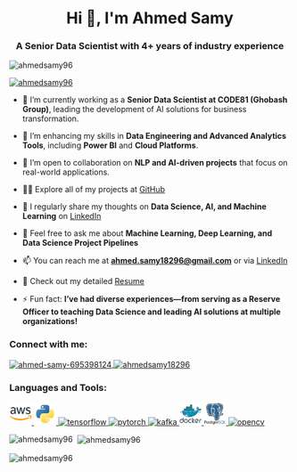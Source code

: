 <h1 align="center">Hi 👋, I'm Ahmed Samy</h1>
<h3 align="center">A Senior Data Scientist with 4+ years of industry experience</h3>

<p align="left"> 
  <img src="https://komarev.com/ghpvc/?username=ahmedsamy96&label=Profile%20views&color=0e75b6&style=flat" alt="ahmedsamy96" /> 
</p>

<p align="left"> 
  <a href="https://github.com/ryo-ma/github-profile-trophy">
    <img src="https://github-profile-trophy.vercel.app/?username=ahmedsamy96" alt="ahmedsamy96" />
  </a> 
</p>

- 🔭 I’m currently working as a **Senior Data Scientist at CODE81 (Ghobash Group)**, leading the development of AI solutions for business transformation.

- 🌱 I’m enhancing my skills in **Data Engineering and Advanced Analytics Tools**, including **Power BI** and **Cloud Platforms**.

- 👯 I’m open to collaboration on **NLP and AI-driven projects** that focus on real-world applications.

- 👨‍💻 Explore all of my projects at [GitHub](https://github.com/Ahmedsamy96?tab=repositories)

- 📝 I regularly share my thoughts on **Data Science, AI, and Machine Learning** on [LinkedIn](https://www.linkedin.com/in/ahmed-samy-695398124/)

- 💬 Feel free to ask me about **Machine Learning, Deep Learning, and Data Science Project Pipelines**

- 📫 You can reach me at **[ahmed.samy18296@gmail.com](mailto:ahmed.samy18296@gmail.com)** or via [LinkedIn](https://www.linkedin.com/in/ahmed-samy-695398124/)

- 📄 Check out my detailed [Resume](https://drive.google.com/file/d/1Zsm3b7v-xbWkav33X73kf8i7rMlDQUwf/view?usp=sharing)

- ⚡ Fun fact: **I’ve had diverse experiences—from serving as a Reserve Officer to teaching Data Science and leading AI solutions at multiple organizations!**

<h3 align="left">Connect with me:</h3>
<p align="left">
  <a href="https://linkedin.com/in/ahmed-samy-695398124" target="blank">
    <img align="center" src="https://raw.githubusercontent.com/rahuldkjain/github-profile-readme-generator/master/src/images/icons/Social/linked-in-alt.svg" alt="ahmed-samy-695398124" height="30" width="40" />
  </a>
  <a href="https://kaggle.com/ahmedsamy18296" target="blank">
    <img align="center" src="https://raw.githubusercontent.com/rahuldkjain/github-profile-readme-generator/master/src/images/icons/Social/kaggle.svg" alt="ahmedsamy18296" height="30" width="40" />
  </a>
</p>

<h3 align="left">Languages and Tools:</h3>
<p align="left"> 
  <a href="https://aws.amazon.com" target="_blank" rel="noreferrer">
    <img src="https://raw.githubusercontent.com/devicons/devicon/master/icons/amazonwebservices/amazonwebservices-original-wordmark.svg" alt="aws" width="40" height="40" />
  </a> 
  <a href="https://www.python.org" target="_blank" rel="noreferrer">
    <img src="https://raw.githubusercontent.com/devicons/devicon/master/icons/python/python-original.svg" alt="python" width="40" height="40" />
  </a> 
  <a href="https://www.tensorflow.org" target="_blank" rel="noreferrer">
    <img src="https://www.vectorlogo.zone/logos/tensorflow/tensorflow-icon.svg" alt="tensorflow" width="40" height="40" />
  </a> 
  <a href="https://pytorch.org/" target="_blank" rel="noreferrer">
    <img src="https://www.vectorlogo.zone/logos/pytorch/pytorch-icon.svg" alt="pytorch" width="40" height="40" />
  </a> 
  <a href="https://kafka.apache.org/" target="_blank" rel="noreferrer">
    <img src="https://www.vectorlogo.zone/logos/apache_kafka/apache_kafka-icon.svg" alt="kafka" width="40" height="40" />
  </a> 
  <a href="https://www.docker.com/" target="_blank" rel="noreferrer">
    <img src="https://raw.githubusercontent.com/devicons/devicon/master/icons/docker/docker-original-wordmark.svg" alt="docker" width="40" height="40" />
  </a>
  <a href="https://www.postgresql.org" target="_blank" rel="noreferrer">
    <img src="https://raw.githubusercontent.com/devicons/devicon/master/icons/postgresql/postgresql-original-wordmark.svg" alt="postgresql" width="40" height="40" />
  </a>
  <a href="https://opencv.org/" target="_blank" rel="noreferrer">
    <img src="https://www.vectorlogo.zone/logos/opencv/opencv-icon.svg" alt="opencv" width="40" height="40" />
  </a>
</p>

<p>
  <img align="left" src="https://github-readme-stats.vercel.app/api/top-langs?username=ahmedsamy96&show_icons=true&locale=en&layout=compact" alt="ahmedsamy96" />
</p>

<p>&nbsp;
  <img align="center" src="https://github-readme-stats.vercel.app/api?username=ahmedsamy96&show_icons=true&locale=en" alt="ahmedsamy96" />
</p>

<p>
  <img align="center" src="https://github-readme-streak-stats.herokuapp.com/?user=ahmedsamy96&" alt="ahmedsamy96" />
</p>
